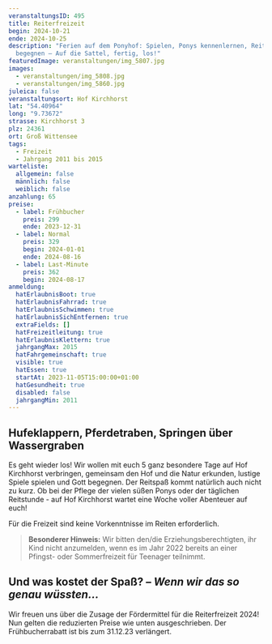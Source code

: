 ```yaml
---
veranstaltungsID: 495
title: Reiterfreizeit
begin: 2024-10-21
ende: 2024-10-25
description: "Ferien auf dem Ponyhof: Spielen, Ponys kennenlernen, Reiten, Gott
  begegnen – Auf die Sattel, fertig, los!"
featuredImage: veranstaltungen/img_5807.jpg
images:
  - veranstaltungen/img_5808.jpg
  - veranstaltungen/img_5860.jpg
juleica: false
veranstaltungsort: Hof Kirchhorst
lat: "54.40964"
long: "9.73672"
strasse: Kirchhorst 3
plz: 24361
ort: Groß Wittensee
tags:
  - Freizeit
  - Jahrgang 2011 bis 2015
warteliste:
  allgemein: false
  männlich: false
  weiblich: false
anzahlung: 65
preise:
  - label: Frühbucher
    preis: 299
    ende: 2023-12-31
  - label: Normal
    preis: 329
    begin: 2024-01-01
    ende: 2024-08-16
  - label: Last-Minute
    preis: 362
    begin: 2024-08-17
anmeldung:
  hatErlaubnisBoot: true
  hatErlaubnisFahrrad: true
  hatErlaubnisSchwimmen: true
  hatErlaubnisSichEntfernen: true
  extraFields: []
  hatFreizeitleitung: true
  hatErlaubnisKlettern: true
  jahrgangMax: 2015
  hatFahrgemeinschaft: true
  visible: true
  hatEssen: true
  startAt: 2023-11-05T15:00:00+01:00
  hatGesundheit: true
  disabled: false
  jahrgangMin: 2011
---
```

## Hufeklappern, Pferdetraben, Springen über Wassergraben

Es geht wieder los! Wir wollen mit euch 5 ganz besondere Tage auf Hof Kirchhorst verbringen, gemeinsam den Hof und die Natur erkunden, lustige Spiele spielen und Gott begegnen. Der Reitspaß kommt natürlich auch nicht zu kurz. Ob bei der Pflege der vielen süßen Ponys oder der täglichen Reitstunde - auf Hof Kirchhorst wartet eine Woche voller Abenteuer auf euch!

Für die Freizeit sind keine Vorkenntnisse im Reiten erforderlich.

> **Besonderer Hinweis:**
> Wir bitten den/die Erziehungsberechtigten, ihr Kind nicht anzumelden, wenn es im Jahr 2022 bereits an einer Pfingst- oder Sommerfreizeit für Teenager teilnimmt.

<div class="foerdergelder-hinweis">
<v-alert type="info" text tile outlined>
<h2>Und was kostet der Spaß? – <i>Wenn wir das so genau wüssten...</i></h2>

Wir freuen uns über die Zusage der Fördermittel für die Reiterfreizeit 2024! Nun gelten die reduzierten Preise wie unten ausgeschrieben. Der Frühbucherrabatt ist bis zum 31.12.23 verlängert.
</v-alert>

</div>